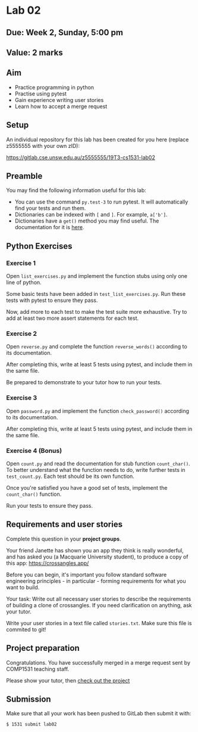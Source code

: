 # Lab 02

## Due: Week 2, Sunday, 5:00 pm

## Value: 2 marks

## Aim

* Practice programming in python
* Practise using pytest
* Gain experience writing user stories
* Learn how to accept a merge request

## Setup

An individual repository for this lab has been created for you here (replace z5555555 with your own zID):

https://gitlab.cse.unsw.edu.au/z5555555/19T3-cs1531-lab02

## Preamble

You may find the following information useful for this lab:

* You can use the command `py.test-3` to run pytest. It will automatically find your tests and run them.
* Dictionaries can be indexed with `[` and `]`. For example, `a['b']`.
* Dictionaries have a `get()` method you may find useful. The documentation for it is [here](https://docs.python.org/3/library/stdtypes.html#dict.get).

## Python Exercises

### Exercise 1

Open `list_exercises.py` and implement the function stubs using only one line of python.

Some basic tests have been added in `test_list_exercises.py`. Run these tests with pytest to ensure they pass.

Now, add more to each test to make the test suite more exhaustive. Try to add at least two more assert statements for each test.

### Exercise 2

Open `reverse.py` and complete the function `reverse_words()` according to its documentation.

After completing this, write at least 5 tests using pytest, and include them in the same file.

Be prepared to demonstrate to your tutor how to run your tests.

### Exercise 3

Open `password.py` and implement the function `check_password()` according to its documentation.

After completing this, write at least 5 tests using pytest, and include them in the same file.

### Exercise 4 (Bonus)

Open `count.py` and read the documentation for stub function `count_char()`. To better understand what the function needs to do, write further tests in `test_count.py`. Each test should be its own function.

Once you're satisfied you have a good set of tests, implement the `count_char()` function.

Run your tests to ensure they pass.

## Requirements and user stories

Complete this question in your **project groups**.

Your friend Janette has shown you an app they think is really wonderful, and has asked you (a Macquarie University student), to produce a copy of this app: https://crossangles.app/

Before you can begin, it's important you follow standard software engineering principles - in particular - forming requirements for what you want to build.

Your task: Write out all necessary user stories to describe the requirements of building a clone of crossangles. If you need clarification on anything, ask your tutor.

Write your user stories in a text file called `stories.txt`. Make sure this file is commited to git!

## Project preparation

Congratulations. You have successfully merged in a merge request sent by COMP1531 teaching staff.

Please show your tutor, then [check out the project](https://gitlab.cse.unsw.edu.au/COMP1531/19T3-cs1531-project/)

## Submission

Make sure that all your work has been pushed to GitLab then submit it with:

```bash
$ 1531 submit lab02
```
